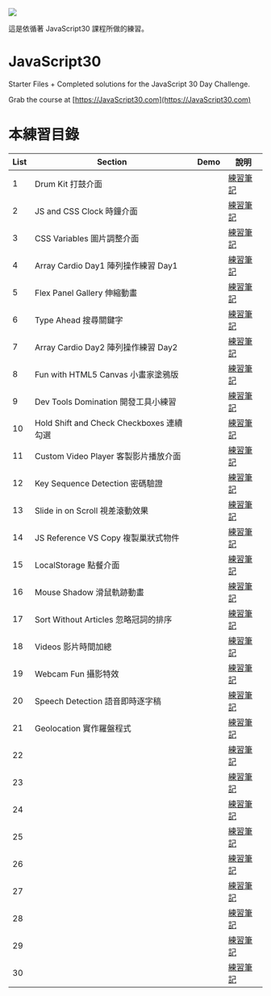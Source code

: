 ﻿![](https://javascript30.com/images/JS3-social-share.png)

這是依循著 JavaScript30 課程所做的練習。

# JavaScript30

Starter Files + Completed solutions for the JavaScript 30 Day Challenge.

Grab the course at [https://JavaScript30.com](https://JavaScript30.com)

# 本練習目錄

| List | Section                                  | Demo | 說明                                                                                                                 |
| ---- | ---------------------------------------- | ---- | -------------------------------------------------------------------------------------------------------------------- |
| 1    | Drum Kit 打鼓介面                        |      | [練習筆記](https://github.com/onlystp417/JavaScript-30/tree/master/01%20-%20JavaScript%20Drum%20Kit)                 |
| 2    | JS and CSS Clock 時鐘介面                |      | [練習筆記](https://github.com/onlystp417/JavaScript-30/tree/master/02%20-%20JS%20and%20CSS%20Clock)                  |
| 3    | CSS Variables 圖片調整介面               |      | [練習筆記](https://github.com/onlystp417/JavaScript-30/tree/master/03%20-%20CSS%20Variables)                         |
| 4    | Array Cardio Day1 陣列操作練習 Day1      |      | [練習筆記](https://github.com/onlystp417/JavaScript-30/tree/master/04%20-%20Array%20Cardio%20Day%201)                |
| 5    | Flex Panel Gallery 伸縮動畫              |      | [練習筆記](https://github.com/onlystp417/JavaScript-30/tree/master/05%20-%20Flex%20Panel%20Gallery)                  |
| 6    | Type Ahead 搜尋關鍵字                    |      | [練習筆記](https://github.com/onlystp417/JavaScript-30/tree/master/06%20-%20Type%20Ahead)                            |
| 7    | Array Cardio Day2 陣列操作練習 Day2      |      | [練習筆記](https://github.com/onlystp417/JavaScript-30/tree/master/07%20-%20Array%20Cardio%20Day%202)                |
| 8    | Fun with HTML5 Canvas 小畫家塗鴉版       |      | [練習筆記](https://github.com/onlystp417/JavaScript-30/tree/master/08%20-%20Fun%20with%20HTML5%20Canvas)             |
| 9    | Dev Tools Domination 開發工具小練習      |      | [練習筆記](https://github.com/onlystp417/JavaScript-30/tree/master/09%20-%20Dev%20Tools%20Domination)                |
| 10   | Hold Shift and Check Checkboxes 連續勾選 |      | [練習筆記](https://github.com/onlystp417/JavaScript-30/tree/master/10%20-%20Hold%20Shift%20and%20Check%20Checkboxes) |
| 11   | Custom Video Player 客製影片播放介面     |      | [練習筆記](https://github.com/onlystp417/JavaScript-30/tree/master/11%20-%20Custom%20Video%20Player)                 |
| 12   | Key Sequence Detection 密碼驗證          |      | [練習筆記](https://github.com/onlystp417/JavaScript-30/tree/master/12%20-%20Key%20Sequence%20Detection)              |
| 13   | Slide in on Scroll 視差滾動效果          |      | [練習筆記](https://github.com/onlystp417/JavaScript-30/tree/master/13%20-%20Slide%20in%20on%20Scroll)                |
| 14   | JS Reference VS Copy 複製巢狀式物件      |      | [練習筆記](https://github.com/onlystp417/JavaScript-30/tree/master/14%20-%20JavaScript%20References%20VS%20Copying)  |
| 15   | LocalStorage 點餐介面                    |      | [練習筆記](https://github.com/onlystp417/JavaScript-30/tree/master/15%20-%20LocalStorage)                            |
| 16   | Mouse Shadow 滑鼠軌跡動畫                |      | [練習筆記](https://github.com/onlystp417/JavaScript-30/tree/master/16%20-%20Mouse%20Move%20Shadow)                   |
| 17   | Sort Without Articles 忽略冠詞的排序     |      | [練習筆記](https://github.com/onlystp417/JavaScript-30/tree/master/17%20-%20Sort%20Without%20Articles)               |
| 18   | Videos 影片時間加總                      |      | [練習筆記](https://github.com/onlystp417/JavaScript-30/tree/master/18%20-%20Adding%20Up%20Times%20with%20Reduce)     |
| 19   | Webcam Fun 攝影特效                      |      | [練習筆記](https://github.com/onlystp417/JavaScript-30/tree/master/19%20-%20Webcam%20Fun)                            |
| 20   | Speech Detection 語音即時逐字稿            |      | [練習筆記](https://github.com/onlystp417/JavaScript-30/tree/master/20%20-%20Speech%20Detection)                      |
| 21   | Geolocation 實作羅盤程式                                         |      | [練習筆記](https://github.com/onlystp417/JavaScript-30/tree/master/21%20-%20Geolocation)                                                                                                         |
| 22   |                                          |      | [練習筆記]()                                                                                                         |
| 23   |                                          |      | [練習筆記]()                                                                                                         |
| 24   |                                          |      | [練習筆記]()                                                                                                         |
| 25   |                                          |      | [練習筆記]()                                                                                                         |
| 26   |                                          |      | [練習筆記]()                                                                                                         |
| 27   |                                          |      | [練習筆記]()                                                                                                         |
| 28   |                                          |      | [練習筆記]()                                                                                                         |
| 29   |                                          |      | [練習筆記]()                                                                                                         |
| 30   |                                          |      | [練習筆記]()                                                                                                         |

